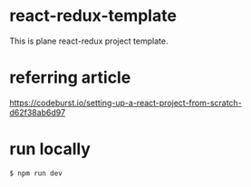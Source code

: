 # react-redux-template
This is plane react-redux project template.

# referring article

https://codeburst.io/setting-up-a-react-project-from-scratch-d62f38ab6d97

# run locally

```
$ npm run dev
```

